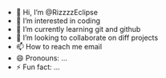 - 👋 Hi, I’m @RizzzzEclipse
- 👀 I’m interested in coding
- 🌱 I’m currently learning git and github
- 💞️ I’m looking to collaborate on diff projects
- 📫 How to reach me email 
- 😄 Pronouns: ...
- ⚡ Fun fact: ...

<!---
RizzzzEclipse/RizzzzEclipse is a ✨ special ✨ repository because its `README.md` (this file) appears on your GitHub profile.
You can click the Preview link to take a look at your changes.
--->
